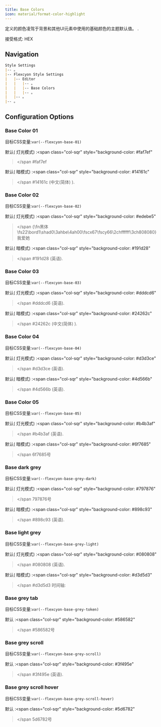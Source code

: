 ```yaml
---
title: Base Colors
icon: material/format-color-highlight
---
```


定义的颜色凌驾于背景和其他UI元素中使用的基础颜色的主题默认值。
.

接受格式: HEX

## Navigation
```md
Style Settings
|-- 。
|-- Flexcyon Style Settings
|   |-- Editor
|   |   |-- 。
|   |   |-- Base Colors
|   |   |-- 。
|   |-- 。
|-- 。
```

## Configuration Options

### Base Color 01
目标CSS变量:`var(--flexcyon-base-01)`

默认( 灯光模式) :<span class="col-sqr" style="background-color: #faf7ef"
></span
>#faf7ef

默认( 暗模式) :<span class="col-sqr" style="background-color: #14161c"
></span
>#14161c (中文(简体) ).

### Base Color 02
目标CSS变量:`var(--flexcyon-base-02)`

默认( 灯光模式) :<span class="col-sqr" style="background-color: #edebe5"
></span
>{\fn黑体\fs22\bord1\shad0\3ahbe\4ah00\fscx67\fscy66\2chffffff\3ch808080}我爱她

默认( 暗模式) :<span class="col-sqr" style="background-color: #191d28"
></span
>#191d28 (英语).

### Base Color 03
目标CSS变量:`var(--flexcyon-base-03)`

默认( 灯光模式) :<span class="col-sqr" style="background-color: #dddcd6"
></span
>#dddcd6 (英语).

默认( 暗模式) :<span class="col-sqr" style="background-color: #24262c"
></span
>#24262c (中文(简体) ).

### Base Color 04
目标CSS变量:`var(--flexcyon-base-04)`

默认( 灯光模式) :<span class="col-sqr" style="background-color: #d3d3ce"
></span
>#d3d3ce (英语).

默认( 暗模式) :<span class="col-sqr" style="background-color: #4d566b"
></span
>#4d566b (英语).

### Base Color 05
目标CSS变量:`var(--flexcyon-base-05)`

默认( 灯光模式) :<span class="col-sqr" style="background-color: #b4b3af"
></span
>#b4b3af (英语).

默认( 暗模式) :<span class="col-sqr" style="background-color: #6f7685"
></span
>6f7685号

### Base dark grey
目标CSS变量:`var(--flexcyon-base-grey-dark)`

默认( 灯光模式) :<span class="col-sqr" style="background-color: #797876"
></span
>797876号

默认( 暗模式) :<span class="col-sqr" style="background-color: #898c93"
></span
>#898c93 (英语).

### Base light grey
目标CSS变量:`var(--flexcyon-base-grey-light)`

默认( 灯光模式) :<span class="col-sqr" style="background-color: #080808"
></span
>#080808 (英语).

默认( 暗模式) :<span class="col-sqr" style="background-color: #d3d5d3"
></span
>#d3d5d3 时间轴:

### Base grey tab
目标CSS变量:`var(--flexcyon-base-grey-token)`

默认 :<span class="col-sqr" style="background-color: #586582"
></span
>#586582号

### Base grey scroll 
目标CSS变量:`var(--flexcyon-base-grey-scroll)`

默认 :<span class="col-sqr" style="background-color: #3f495e"
></span
>#3f495e (英语).

### Base grey scroll hover
目标CSS变量:`var(--flexcyon-base-grey-scroll-hover)`

默认 :<span class="col-sqr" style="background-color: #5d6782"
></span
>5d6782号